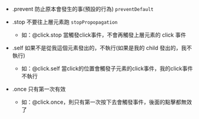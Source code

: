 - .prevent 防止原本會發生的事(預設的行為) `preventDefault`

- .stop 不要往上層元素跑 `stopPropopagation`
  - 如：@click.stop 當觸發click事件，不會再觸發上層元素的 click 事件

- .self 如果不是從我這個元素發出的，不執行(如果是我的 child 發出的，我不執行)
  - 如：@click.self 當click的位置會觸發子元素的click事件，我的click事件不執行

- .once 只有第一次有效
  - 如：@click.once，則只有第一次按下去會觸發事件，後面的點擊都無效了